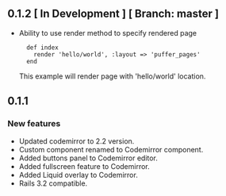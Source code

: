 ## 0.1.2 \[ In Development \] \[ Branch: master \]

* Ability to use render method to specify rendered page

  ```
    def index
      render 'hello/world', :layout => 'puffer_pages'
    end
  ```

  This example will render page with 'hello/world' location.

## 0.1.1

### New features

* Updated codemirror to 2.2 version.
* Custom component renamed to Codemirror component.
* Added buttons panel to Codemirror editor.
* Added fullscreen feature to Codemirror.
* Added Liquid overlay to Codemirror.
* Rails 3.2 compatible.